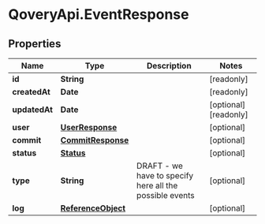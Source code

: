 # QoveryApi.EventResponse

## Properties

Name | Type | Description | Notes
------------ | ------------- | ------------- | -------------
**id** | **String** |  | [readonly] 
**createdAt** | **Date** |  | [readonly] 
**updatedAt** | **Date** |  | [optional] [readonly] 
**user** | [**UserResponse**](UserResponse.md) |  | [optional] 
**commit** | [**CommitResponse**](CommitResponse.md) |  | [optional] 
**status** | [**Status**](Status.md) |  | [optional] 
**type** | **String** | DRAFT - we have to specify here all the possible events | [optional] 
**log** | [**ReferenceObject**](ReferenceObject.md) |  | [optional] 


